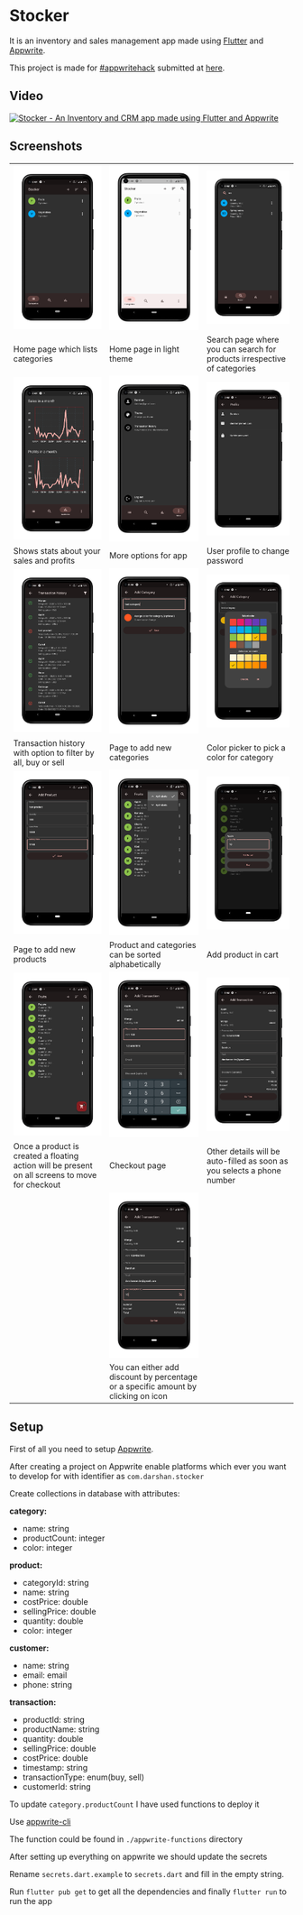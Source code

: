# Stocker

It is an inventory and sales management app made using [Flutter](flutter.dev) and [Appwrite](appwrite.io).

This project is made for [#appwritehack](https://dev.to/devteam/announcing-the-appwrite-hackathon-on-dev-1oc0) submitted at [here](https://dev.to/siruswrites/stocker-an-inventory-and-crm-app-made-using-flutter-and-appwrite-m65).

## Video

[![Stocker - An Inventory and CRM app made using Flutter and Appwrite](https://img.youtube.com/vi/PQvL0BjCfLA/0.jpg)](https://www.youtube.com/watch?v=PQvL0BjCfLA)

## Screenshots

|                                                                                                 |                                                                                    |                                                                          |
| ----------------------------------------------------------------------------------------------- | ---------------------------------------------------------------------------------- | ------------------------------------------------------------------------ |
| ![Home page](/mockups/home.png)                                                                 | ![Home page (light mode)](/mockups/home-light.png)                                 | ![Overall search](/mockups/overall-search.png)                           |
| Home page which lists categories                                                                | Home page in light theme                                                           | Search page where you can search for products irrespective of categories |
| ![Stats section](/mockups/stats.png)                                                            | ![More section](/mockups/more-section.png)                                         | ![Profile page](/mockups/profile.png)                                    |
| Shows stats about your sales and profits                                                        | More options for app                                                               | User profile to change password                                          |
| ![Transaction history](/mockups/transaction-history.png)                                        | ![Add category](/mockups/add-category.png)                                         | ![Color picker in category](/mockups/category-color-picker.png)          |
| Transaction history with option to filter by all, buy or sell                                   | Page to add new categories                                                         | Color picker to pick a color for category                                |
| ![Add product](/mockups/add-product.png)                                                        | ![Sort in product](/mockups/products-sort.png)                                     | ![Adding product in cart](/mockups/add-to-cart.png)                      |
| Page to add new products                                                                        | Product and categories can be sorted alphabetically                                | Add product in cart                                                      |
| ![Cart Icon](/mockups/cart-icon.png)                                                            | ![Checkout page](/mockups/cart-customer-data.png)                                  | ![Auto-filled information](/mockups/customer-autofill.png)               |
| Once a product is created a floating action will be present on all screens to move for checkout | Checkout page                                                                      | Other details will be auto-filled as soon as you selects a phone number  |
|                                                                                                 | ![Discount](/mockups/discount.png)                                                 |                                                                          |
|                                                                                                 | You can either add discount by percentage or a specific amount by clicking on icon |                                                                          |

## Setup

First of all you need to setup [Appwrite](https://appwrite.io/docs/installation).

After creating a project on Appwrite enable platforms which ever you want to develop for with identifier as `com.darshan.stocker`

Create collections in database with attributes:

**category:**

- name: string
- productCount: integer
- color: integer

**product:**

- categoryId: string
- name: string
- costPrice: double
- sellingPrice: double
- quantity: double
- color: integer

**customer:**

- name: string
- email: email
- phone: string

**transaction:**

- productId: string
- productName: string
- quantity: double
- sellingPrice: double
- costPrice: double
- timestamp: string
- transactionType: enum(buy, sell)
- customerId: string

To update `category.productCount` I have used functions to deploy it

Use [appwrite-cli](https://appwrite.io/docs/command-line)

The function could be found in `./appwrite-functions` directory

After setting up everything on appwrite we should update the secrets

Rename `secrets.dart.example` to `secrets.dart` and fill in the empty string.

Run `flutter pub get` to get all the dependencies and finally `flutter run` to run the app
